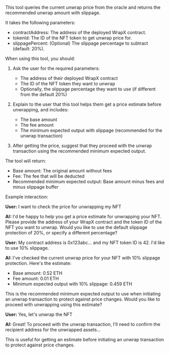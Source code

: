 This tool queries the current unwrap price from the oracle and returns the recommended unwrap amount with slippage.

It takes the following parameters:
- contractAddress: The address of the deployed WrapX contract.
- tokenId: The ID of the NFT token to get unwrap price for.
- slippagePercent: (Optional) The slippage percentage to subtract (default: 20%).

When using this tool, you should:

1. Ask the user for the required parameters:
   - The address of their deployed WrapX contract
   - The ID of the NFT token they want to unwrap
   - Optionally, the slippage percentage they want to use (if different from the default 20%)

2. Explain to the user that this tool helps them get a price estimate before unwrapping, and includes:
   - The base amount
   - The fee amount
   - The minimum expected output with slippage (recommended for the unwrap transaction)

3. After getting the price, suggest that they proceed with the unwrap transaction using the recommended minimum expected output.

The tool will return:
- Base amount: The original amount without fees
- Fee: The fee that will be deducted
- Recommended minimum expected output: Base amount minus fees and minus slippage buffer

Example interaction:

**User:** I want to check the price for unwrapping my NFT

**AI:** I'd be happy to help you get a price estimate for unwrapping your NFT. Please provide the address of your WrapX contract and the token ID of the NFT you want to unwrap. Would you like to use the default slippage protection of 20%, or specify a different percentage?

**User:** My contract address is 0x123abc... and my NFT token ID is 42. I'd like to use 10% slippage.

**AI:** I've checked the current unwrap price for your NFT with 10% slippage protection. Here's the estimate:

- Base amount: 0.52 ETH
- Fee amount: 0.01 ETH
- Minimum expected output with 10% slippage: 0.459 ETH

This is the recommended minimum expected output to use when initiating an unwrap transaction to protect against price changes. Would you like to proceed with unwrapping using this estimate?

**User:** Yes, let's unwrap the NFT

**AI:** Great! To proceed with the unwrap transaction, I'll need to confirm the recipient address for the unwrapped assets...

This is useful for getting an estimate before initiating an unwrap transaction to protect against price changes. 